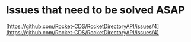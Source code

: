 # Issues that need to be solved ASAP

[https://github.com/Rocket-CDS/RocketDirectoryAPI/issues/4](https://github.com/Rocket-CDS/RocketDirectoryAPI/issues/4)


